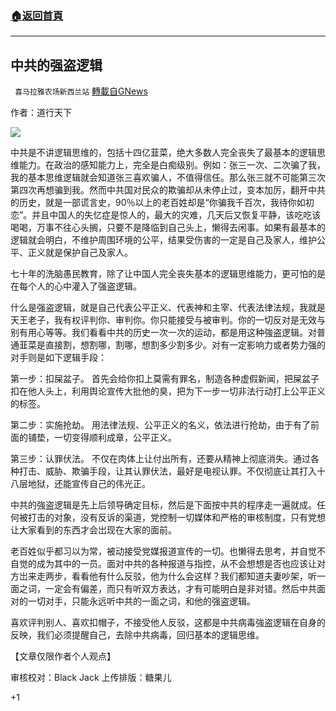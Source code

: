 ###  [:house:返回首頁](https://github.com/ourhimalayas/txt)
---

## 中共的强盗逻辑
` 喜马拉雅农场新西兰站` [轉載自GNews](https://gnews.org/zh-hans/1286932/)

作者：道行天下

![]()![](https://gnews-media-offload.s3.amazonaws.com/wp-content/uploads/2021/05/31191806/060102.jpg)

中共是不讲逻辑思维的，包括十四亿韮菜，绝大多数人完全丧失了最基本的逻辑思维能力。在政治的感知能力上，完全是白痴级别。例如：张三一次、二次骗了我，我的基本思维逻辑就会知道张三喜欢骗人，不值得信任。那么张三就不可能第三次第四次再想骗到我。然而中共国对民众的欺骗却从未停止过，变本加厉，翻开中共的历史，就是一部谎言史，90％以上的老百姓却是“你骗我千百次，我待你如初恋”。并且中国人的失忆症是惊人的，最大的灾难，几天后又恢复平静，该吃吃该喝喝，万事不往心头搁，只要不是降临到自己头上，懒得去闲事。如果有最基本的逻辑就会明白，不维护周围环境的公平，结果受伤害的一定是自己及家人，维护公平、正义就是保护自己及家人。

七十年的洗脑愚民教育，除了让中国人完全丧失基本的逻辑思维能力，更可怕的是在每个人的心中灌入了强盗逻辑。

什么是强盗逻辑，就是自己代表公平正义、代表神和主宰、代表法律法规，我就是天王老子，我有权评判你、审判你。你只能接受与被审判。你的一切反对是无效与别有用心等等。我们看看中共的历史一次一次的运动，都是用这种強盗逻辑。对普通韮菜是直接割，想割哪，割哪，想割多少割多少。对有一定影响力或者势力强的对手则是如下逻辑手段：

第一步：扣屎盆子。 
首先会给你扣上莫需有罪名，制造各种虚假新闻，把屎盆子扣在他人头上，利用舆论宣传大批他的臭，把为下一步一切非法行动打上公平正义的标签。

第二步：实施抢劫。 
用法律法规、公平正义的名义，依法进行抢劫，由于有了前面的铺垫，一切变得顺利成章，公平正义。

第三步：认罪伏法。
不仅在肉体上让付出所有，还要从精神上彻底消失。通过各种打击、威胁、欺骗手段，让其认罪伏法，最好是电视认罪。不仅彻底让其打入十八层地狱，还能宣传自己的伟光正。

中共的強盗逻辑是先上后领导确定目标，然后是下面按中共的程序走一遍就成。任何被打击的对象，没有反诉的渠道，党控制一切媒体和严格的审核制度，只有党想让大家看到的东西才会岀现在大家的面前。

老百姓似乎都习以为常，被动接受党媒报道宣传的一切。也懒得去思考，并自觉不自觉的成为其中的一员。面对中共的各种报道与指控，从不会想想是否也应该让对方岀来走两步，看看他有什么反驳，他为什么会这样？我们都知道夫妻吵架，听一面之词，一定会有偏差，而只有听双方表达，才有可能明白是非对错。然后中共面对的一切对手，只能永远听中共的一面之词，和他的强盗逻辑。

喜欢评判别人、喜欢扣帽子，不接受他人反驳，这都是中共病毒強盗逻辑在自身的反映，我们必须提醒自己，去除中共病毒，回归基本的逻辑思维。

【文章仅限作者个人观点】

审核校对：Black Jack
上传排版：糖果儿

+1
